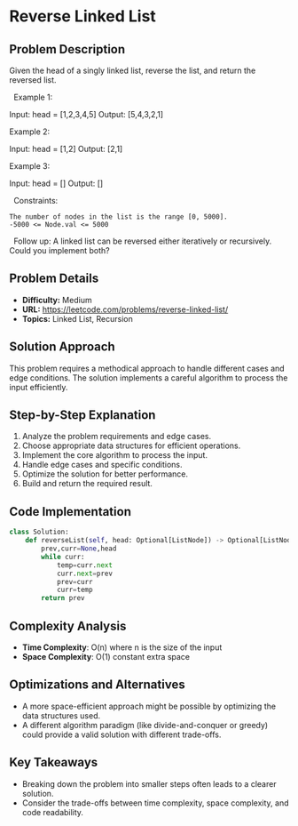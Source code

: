 # Reverse Linked List

## Problem Description

Given the head of a singly linked list, reverse the list, and return the reversed list.

 
Example 1:


Input: head = [1,2,3,4,5]
Output: [5,4,3,2,1]


Example 2:


Input: head = [1,2]
Output: [2,1]


Example 3:


Input: head = []
Output: []


 
Constraints:


	The number of nodes in the list is the range [0, 5000].
	-5000 <= Node.val <= 5000


 
Follow up: A linked list can be reversed either iteratively or recursively. Could you implement both?

## Problem Details

- **Difficulty:** Medium
- **URL:** https://leetcode.com/problems/reverse-linked-list/
- **Topics:** Linked List, Recursion

## Solution Approach

This problem requires a methodical approach to handle different cases and edge conditions. The solution implements a careful algorithm to process the input efficiently.

## Step-by-Step Explanation

1. Analyze the problem requirements and edge cases.
2. Choose appropriate data structures for efficient operations.
3. Implement the core algorithm to process the input.
4. Handle edge cases and specific conditions.
5. Optimize the solution for better performance.
6. Build and return the required result.

## Code Implementation

```python
class Solution:
    def reverseList(self, head: Optional[ListNode]) -> Optional[ListNode]:
        prev,curr=None,head
        while curr:
            temp=curr.next
            curr.next=prev
            prev=curr
            curr=temp
        return prev
```

## Complexity Analysis

- **Time Complexity**: O(n) where n is the size of the input
- **Space Complexity**: O(1) constant extra space

## Optimizations and Alternatives

- A more space-efficient approach might be possible by optimizing the data structures used.
- A different algorithm paradigm (like divide-and-conquer or greedy) could provide a valid solution with different trade-offs.


## Key Takeaways

- Breaking down the problem into smaller steps often leads to a clearer solution.
- Consider the trade-offs between time complexity, space complexity, and code readability.

